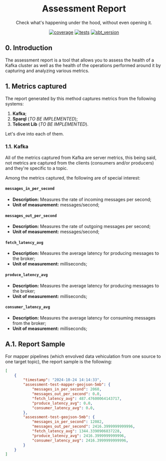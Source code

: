 <h1 align='center'>
    <strong> Assessment Report </strong>
</h1>

<p align='center'>
    Check what's happening under the hood, without even opening it.
</p>

<div align="center">

  <a href="code coverage">![coverage](https://img.shields.io/badge/coverage-98%25-brightgreen)</a>
  <a href="tests">![tests](https://img.shields.io/badge/tests-14%20passed%2C%200%20failed-brightgreen)</a>
  <a href="python version">![sbt_version](https://img.shields.io/badge/python-3.10-blue?logo=python&logoColor=white)</a>

</div>

## **0. Introduction**

The assessment report is a tool that allows you to assess the health of a Kafka cluster as well as the health of the operations performed around it by capturing and analyzing various metrics.

## **1. Metrics captured**

The report generated by this method captures metrics from the following systems:

1. **Kafka**;
2. **Sparql** (_TO BE IMPLEMENTED_);
3. **Telicent Lib** (_TO BE IMPLEMENTED_).

Let's dive into each of them.

### **1.1. Kafka**

All of the metrics captured from Kafka are server metrics, this being said, not metrics are captured from the clients (consumers and/or producers) and they're specific to a topic.

Among the metrics captured, the following are of special interest:

#### `messages_in_per_second`

- **Description:** Measures the rate of incoming messages per second;
- **Unit of measurement:** messages/second;

#### `messages_out_per_second`

- **Description:** Measures the rate of outgoing messages per second;
- **Unit of measurement:** messages/second;

#### `fetch_latency_avg`

- **Description:** Measures the average latency for producing messages to the broker;
- **Unit of measurement:** milliseconds;

#### `produce_latency_avg`

- **Description:** Measures the average latency for producing messages to the broker;
- **Unit of measurement:** milliseconds;

#### `consumer_latency_avg`

- **Description:** Measures the average latency for consuming messages from the broker;
- **Unit of measurement:** milliseconds;

## **A.1. Report Sample**

For mapper pipelines (which envolved data vehiculation from one source to one target topic), the report sample is the following:

```json
[
    {
        "timestamp": "2024-10-24 14:14:33",
        "assessment-test-mapper-geojson-5mb": {
            "messages_in_per_second": 2060,
            "messages_out_per_second": 0.0,
            "fetch_latency_avg": 487.47600064143717,
            "produce_latency_avg": 0.0,
            "consumer_latency_avg": 0.0,
        },
        "assessment-test-geojson-5mb": {
            "messages_in_per_second": 12082,
            "messages_out_per_second": 2416.3999999999996,
            "fetch_latency_avg": 1344.3390906837228,
            "produce_latency_avg": 2416.3999999999996,
            "consumer_latency_avg": 2416.3999999999996,
        }
    }
]
```
